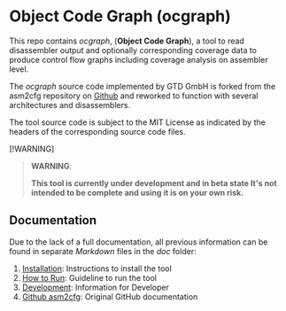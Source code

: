 # Object Code Graph (ocgraph)

This repo contains *ocgraph*, (**Object Code Graph**), a tool to
read disassembler output and optionally corresponding coverage data to produce
control flow graphs including coverage analysis on assembler level.

The *ocgraph* source code implemented by GTD GmbH is forked from the asm2cfg
repository on [Github](https://github.com/Kazhuu/asm2cfg) and reworked to
function with several architectures and disassemblers.

The tool source code is subject to the MIT License as indicated by the headers
of the corresponding source code files.

[!WARNING]
> **WARNING**:
>
> **This tool is currently under development and in beta state It's not intended
> to be complete and using it is on your own risk.**

## Documentation

Due to the lack of a full documentation, all previous information can be found
in separate *Markdown* files in the *doc* folder:

1. [Installation](doc/1_Installation.md): Instructions to install the tool
2. [How to Run](doc/2_HowToRun.md): Guideline to run the tool
3. [Development](doc/3_Development.md): Information for Developer
4. [Github asm2cfg](doc/4_Github.md): Original GitHub documentation
